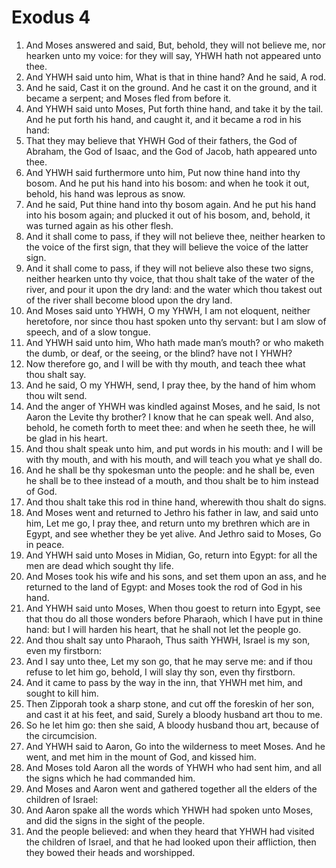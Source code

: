 ﻿# Exodus 4
1. And Moses answered and said, But, behold, they will not believe me, nor hearken unto my voice: for they will say, YHWH hath not appeared unto thee. 
2. And YHWH said unto him, What is that in thine hand? And he said, A rod. 
3. And he said, Cast it on the ground. And he cast it on the ground, and it became a serpent; and Moses fled from before it. 
4. And YHWH said unto Moses, Put forth thine hand, and take it by the tail. And he put forth his hand, and caught it, and it became a rod in his hand: 
5. That they may believe that YHWH God of their fathers, the God of Abraham, the God of Isaac, and the God of Jacob, hath appeared unto thee. 
6.  And YHWH said furthermore unto him, Put now thine hand into thy bosom. And he put his hand into his bosom: and when he took it out, behold, his hand was leprous as snow. 
7. And he said, Put thine hand into thy bosom again. And he put his hand into his bosom again; and plucked it out of his bosom, and, behold, it was turned again as his other flesh. 
8. And it shall come to pass, if they will not believe thee, neither hearken to the voice of the first sign, that they will believe the voice of the latter sign. 
9. And it shall come to pass, if they will not believe also these two signs, neither hearken unto thy voice, that thou shalt take of the water of the river, and pour it upon the dry land: and the water which thou takest out of the river shall become blood upon the dry land. 
10.  And Moses said unto YHWH, O my YHWH, I am not eloquent, neither heretofore, nor since thou hast spoken unto thy servant: but I am slow of speech, and of a slow tongue. 
11. And YHWH said unto him, Who hath made man’s mouth? or who maketh the dumb, or deaf, or the seeing, or the blind? have not I YHWH? 
12. Now therefore go, and I will be with thy mouth, and teach thee what thou shalt say. 
13. And he said, O my YHWH, send, I pray thee, by the hand of him whom thou wilt send. 
14. And the anger of YHWH was kindled against Moses, and he said, Is not Aaron the Levite thy brother? I know that he can speak well. And also, behold, he cometh forth to meet thee: and when he seeth thee, he will be glad in his heart. 
15. And thou shalt speak unto him, and put words in his mouth: and I will be with thy mouth, and with his mouth, and will teach you what ye shall do. 
16. And he shall be thy spokesman unto the people: and he shall be, even he shall be to thee instead of a mouth, and thou shalt be to him instead of God. 
17. And thou shalt take this rod in thine hand, wherewith thou shalt do signs. 
18.  And Moses went and returned to Jethro his father in law, and said unto him, Let me go, I pray thee, and return unto my brethren which are in Egypt, and see whether they be yet alive. And Jethro said to Moses, Go in peace. 
19. And YHWH said unto Moses in Midian, Go, return into Egypt: for all the men are dead which sought thy life. 
20. And Moses took his wife and his sons, and set them upon an ass, and he returned to the land of Egypt: and Moses took the rod of God in his hand. 
21. And YHWH said unto Moses, When thou goest to return into Egypt, see that thou do all those wonders before Pharaoh, which I have put in thine hand: but I will harden his heart, that he shall not let the people go. 
22. And thou shalt say unto Pharaoh, Thus saith YHWH, Israel is my son, even my firstborn: 
23. And I say unto thee, Let my son go, that he may serve me: and if thou refuse to let him go, behold, I will slay thy son, even thy firstborn. 
24.  And it came to pass by the way in the inn, that YHWH met him, and sought to kill him. 
25. Then Zipporah took a sharp stone, and cut off the foreskin of her son, and cast it at his feet, and said, Surely a bloody husband art thou to me. 
26. So he let him go: then she said, A bloody husband thou art, because of the circumcision. 
27.  And YHWH said to Aaron, Go into the wilderness to meet Moses. And he went, and met him in the mount of God, and kissed him. 
28. And Moses told Aaron all the words of YHWH who had sent him, and all the signs which he had commanded him. 
29.  And Moses and Aaron went and gathered together all the elders of the children of Israel: 
30. And Aaron spake all the words which YHWH had spoken unto Moses, and did the signs in the sight of the people. 
31. And the people believed: and when they heard that YHWH had visited the children of Israel, and that he had looked upon their affliction, then they bowed their heads and worshipped. 
